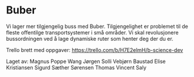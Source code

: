 # Buber
Vi lager mer tilgjengelig buss med Buber. Tilgjengelighet er problemet til de fleste offentilge transportsystemer i små områder. Vi skal revolusjonere bussordningen ved å lage dynamiske ruter som henter deg der du er. 

Trello brett med oppgaver: https://trello.com/b/H7E2elmH/b-science-dev

Laget av: 
Magnus Poppe Wang
Jørgen Solli
Vebjørn Baustad
Elise Kristiansen
Sigurd Sæther Sørensen
Thomas Vincent Saly
